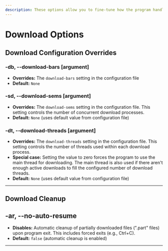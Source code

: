 ```yaml
---
description: These options allow you to fine-tune how the program handles downloads.
---
```


# Download Options

## Download Configuration Overrides

### -db, --download-bars \[argument]

* **Overrides:** The `download-bars` setting in the configuration file
* **Default:** `None`

### -sd, --download-sems \[argument]

* **Overrides:** The `download-sems` setting in the configuration file. This setting controls the number of concurrent download processes.
* **Default:** `None` (uses default value from configuration file)

### -dt, --download-threads \[argument]

* **Overrides:** The `download-threads` setting in the configuration file. This setting controls the number of threads used within each download process.
* **Special case:** Setting the value to zero forces the program to use the main thread for downloading. The main thread is also used if there aren't enough active downloads to fill the configured number of download threads.
* **Default:** `None` (uses default value from configuration file)

***

## Download Cleanup

## -ar, --no-auto-resume

* **Disables:** Automatic cleanup of partially downloaded files (".part" files) upon program exit. This includes forced exits (e.g., Ctrl+C).
* **Default:** `false` (automatic cleanup is enabled)

***
